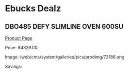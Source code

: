 
# Ebucks Dealz
## DBO485 DEFY SLIMLINE OVEN 600SU
[Product Page](https://www.ebucks.com/web/shop/productSelected.do?prodId=1232923276&catId=704989856)

Price: R4329.00

Image: /web/cms/system/galleries/pics/prodimg/73186.png

Savings: 


	